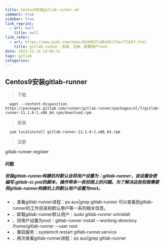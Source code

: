 ```yaml
---
title: Centos9安装gitlab-runner.md
comment: true
sidebar: true
link_reprint:
  - url: null
    title: null
link_refer:
  - url: https://www.pudn.com/news/62dd62fc864d5c73acf71b5f.html
    title: gitlab-runner：安装、注册、配置用户root
date: 2022-11-14 13:06:51
tags: gitlab
categories:
---
```


## Centos9安装gitlab-runner

> 下载 
```url
  wget --content-disposition https://packages.gitlab.com/runner/gitlab-runner/packages/ol/7/gitlab-runner-11.1.0-1.x86_64.rpm/download.rpm
```

> 安装 
```url
  yum localinstall gitlab-runner-11.1.0-1.x86_64.rpm
```

> 注册 

gitlab-runner register


#### 问题

##### 安装gitlab-runner构建机时默认会将用户设置为：gitlab-runner，该设置会使编写.gitlab-ci.yml的脚本，操作带来一些权限上的问题。为了解决这些权限需要将gitlab-runner构建机上的默认用户设置为root。
  - 、查看gitlab-runner进程：ps aux|grep gitlab-runner 可以查看到gitlab-runner的工作目录和默认用户等一系列相关信息。
  - 、卸载gitlab-runner默认用户：sudo gitlab-runner uninstall
  - 、将用户设置为root：gitlab-runner install --working-directory /home/gitlab-runner --user root
  - 、重启服务：systemctl restart gitlab-runner.service
  - 、再次查看gitlab-runner进程：ps aux|grep gitlab-runner